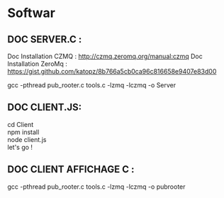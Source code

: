 # Softwar

## DOC SERVER.C :

Doc Installation CZMQ : http://czmq.zeromq.org/manual:czmq
Doc Installation ZeroMq : https://gist.github.com/katopz/8b766a5cb0ca96c816658e9407e83d00

gcc -pthread pub_rooter.c tools.c -lzmq -lczmq -o Server


## DOC CLIENT.JS: 
cd Client   
npm install  
node client.js  
let's go !  

## DOC CLIENT AFFICHAGE C :

gcc -pthread pub_rooter.c tools.c -lzmq -lczmq -o pubrooter